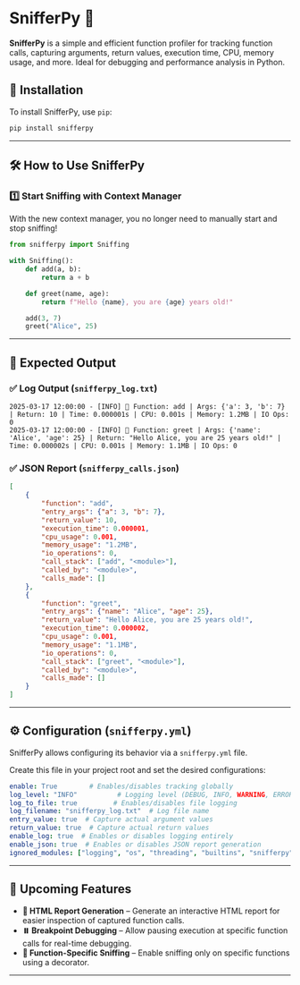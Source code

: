 # SnifferPy 🐶  

**SnifferPy** is a simple and efficient function profiler for tracking function calls, capturing arguments, return values, execution time, CPU, memory usage, and more. Ideal for debugging and performance analysis in Python.

## 🚀 Installation  

To install SnifferPy, use `pip`:  

```bash
pip install snifferpy
```

---

## 🛠️ **How to Use SnifferPy**  

### **1️⃣ Start Sniffing with Context Manager**  
With the new context manager, you no longer need to manually start and stop sniffing!  

```python
from snifferpy import Sniffing

with Sniffing():
    def add(a, b):
        return a + b

    def greet(name, age):
        return f"Hello {name}, you are {age} years old!"

    add(3, 7)
    greet("Alice", 25)
```

---

## 📝 **Expected Output**  

### **✅ Log Output (`snifferpy_log.txt`)**  
```
2025-03-17 12:00:00 - [INFO] 📌 Function: add | Args: {'a': 3, 'b': 7} | Return: 10 | Time: 0.000001s | CPU: 0.001s | Memory: 1.2MB | IO Ops: 0
2025-03-17 12:00:00 - [INFO] 📌 Function: greet | Args: {'name': 'Alice', 'age': 25} | Return: "Hello Alice, you are 25 years old!" | Time: 0.000002s | CPU: 0.001s | Memory: 1.1MB | IO Ops: 0
```

### **✅ JSON Report (`snifferpy_calls.json`)**  
```json
[
    {
        "function": "add",
        "entry_args": {"a": 3, "b": 7},
        "return_value": 10,
        "execution_time": 0.000001,
        "cpu_usage": 0.001,
        "memory_usage": "1.2MB",
        "io_operations": 0,
        "call_stack": ["add", "<module>"],
        "called_by": "<module>",
        "calls_made": []
    },
    {
        "function": "greet",
        "entry_args": {"name": "Alice", "age": 25},
        "return_value": "Hello Alice, you are 25 years old!",
        "execution_time": 0.000002,
        "cpu_usage": 0.001,
        "memory_usage": "1.1MB",
        "io_operations": 0,
        "call_stack": ["greet", "<module>"],
        "called_by": "<module>",
        "calls_made": []
    }
]
```

---

## ⚙️ **Configuration (`snifferpy.yml`)**  

SnifferPy allows configuring its behavior via a `snifferpy.yml` file.  

Create this file in your project root and set the desired configurations:  

```yaml
enable: True        # Enables/disables tracking globally
log_level: "INFO"          # Logging level (DEBUG, INFO, WARNING, ERROR, CRITICAL)
log_to_file: true         # Enables/disables file logging
log_filename: "snifferpy_log.txt"  # Log file name
entry_value: true  # Capture actual argument values
return_value: true  # Capture actual return values
enable_log: true  # Enables or disables logging entirely
enable_json: true  # Enables or disables JSON report generation
ignored_modules: ["logging", "os", "threading", "builtins", "snifferpy", "posixpath", "genericpath"]
```

---

## 📌 Upcoming Features  

- **📝 HTML Report Generation** – Generate an interactive HTML report for easier inspection of captured function calls.
- **⏸️ Breakpoint Debugging** – Allow pausing execution at specific function calls for real-time debugging.
- **🔎 Function-Specific Sniffing** – Enable sniffing only on specific functions using a decorator.

---
